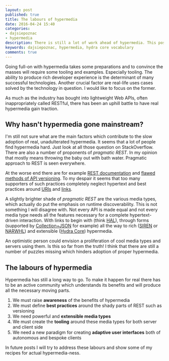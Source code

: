 ```yaml
---
layout: post
published: true
title: The labours of hypermedia
date: 2016-04-24 15:40
categories:
- dajsiepoznac
- hypermedia
description: There is still a lot of work ahead of hypermedia. This posts lists what we need to succeed with hypermedia APIs
keywords: dajsiepoznac, hypermedia, hydra core vocabulary
comments: true
---
```


Going full-on with hypermedia takes some preparations and to convince the masses will require some tooling and examples.
Especially tooling. The ability to produce rich developer experience is the determinant of many successful technologies. 
Another crucial factor are real-life uses cases solved by the technology in question. I would like to focus on the former.

As much as the industry has bought into lightweight Web APIs, often inappropriately called RESTful, there has been an uphill
battle to have real hypermedia gain traction. 

<!--more-->

## Why hasn't hypermedia gone mainstream?

I'm still not sure what are the main factors which contribute to the slow adoption of real, unadulterated hypermedia. It
seems that a lot of people find hypermedia hard. Just look at all those question on StackOverflow. There are also a number
of proponents of *pragmatic REST*. In my opinion that mostly means throwing the baby out with bath water. Pragmatic approach
to REST is seen everywhere. 

At the worse end there are for example [REST documentation](/blog/2016/03/rest-misconceptions-5) and [flawed methods of
API versioning](/blog/2016/03/rest-misconceptions-6). To my despair it seems that too many supporters of such practices
completely neglect hypertext and best practices around [URIs](/blog/2016/02/rest-misconceptions-1) and [links](/blog/2016/02/rest-misconceptions-2).

A slightly brighter shade of *pragmatic REST* are the various media types, which actually do put the emphasis on runtime
discoverability. This is not something I will disagree with. Not every API is made equal and not every media type needs
all the features necessary for a complete hypertext-driven interaction. With links to begin with (think [HAL][HAL]),
through forms (supported by [Collection+JSON][coll] for example) all the way to rich ([SIREN][SIREN] or [NARWHL][narwhl])
and extensible ([Hydra Core][hydra]) hypermedia.

An optimistic person could envision a proliferation of cool media types and servers using them. Is this so far from the
truth! I think that there are still a number of puzzles missing which hinders adoption of proper hypermedia.

## The labours of hypermedia
 
Hypermedia has still a long way to go. To make it happen for real there has to be an active community which understands
its benefits and will produce all the necessary moving parts.

1. We must raise **awareness** of the benefits of hypermedia
1. We must define **best practices** around the shady parts of REST such as versioning
1. We need powerful and **extensible media types**
1. We must create the **tooling** around these media types for both server and client side
1. We need a new paradigm for creating **adaptive user interfaces** both of autonomous and bespoke clients
 
In future posts I will try to address these labours and show some of my recipes for actual hypermedia-ness.
 
[HAL]: http://stateless.co/hal_specification.html
[coll]: http://amundsen.com/media-types/collection/
[SIREN]: https://github.com/kevinswiber/siren
[narwhl]: http://www.narwhl.com/
[hydra]: http://hydra-cg.com/spec/latest/core/
[nt]: https://www.w3.org/2001/sw/RDFCore/ntriples/
[n3]: https://www.w3.org/TeamSubmission/n3/
[ld]: http://json-ld.org
[rdfxml]: https://www.w3.org/TR/2014/REC-rdf-syntax-grammar-20140225/
[ttl]: https://www.w3.org/TR/2014/REC-turtle-20140225/